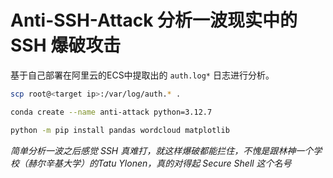 # Anti-SSH-Attack 分析一波现实中的 SSH 爆破攻击

基于自己部署在阿里云的ECS中提取出的 `auth.log*` 日志进行分析。



```bash
scp root@<target ip>:/var/log/auth.* .

conda create --name anti-attack python=3.12.7

python -m pip install pandas wordcloud matplotlib
```

*简单分析一波之后感觉 SSH 真难打，就这样爆破都能拦住，不愧是跟林神一个学校（赫尔辛基大学）的Tatu Ylonen，真的对得起 Secure Shell 这个名号*